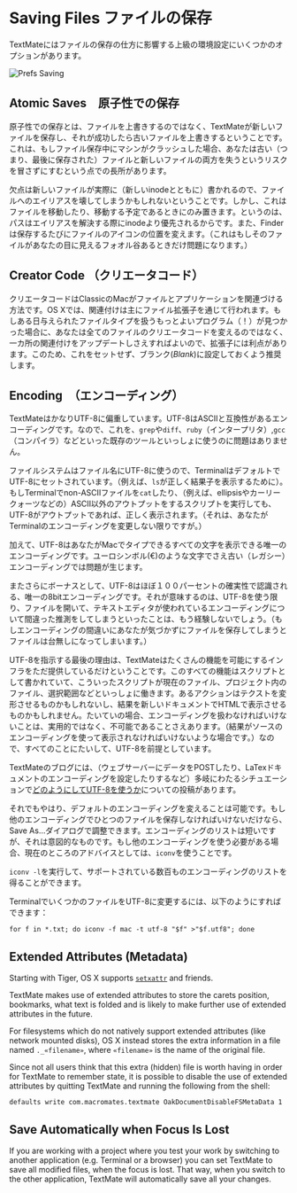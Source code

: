 # Saving Files ファイルの保存

<!-- TextMate has a few options in the advanced preferences which affect how to save files.-->

TextMateにはファイルの保存の仕方に影響する上級の環境設定にいくつかのオプションがあります。

![Prefs Saving](prefs_saving.png)

## Atomic Saves　原子性での保存

<!-- Atomic saves mean that instead of overwriting the file, TextMate saves to a new file and once this succeeds, overwrites the old file. This has the advantage that if your machine should crash while saving a file, you do not run the risk of losing the contents of both the old (last-saved) and new files. -->

原子性での保存とは、ファイルを上書きするのではなく、TextMateが新しいファイルを保存し、それが成功したら古いファイルを上書きするということです。これは、もしファイル保存中にマシンがクラッシュした場合、あなたは古い（つまり、最後に保存された）ファイルと新しいファイルの両方を失うというリスクを冒さずにすむという点での長所があります。

<!-- The downside is that since a new file is actually written to disk (with a new inode), you may break an alias to the file, although this happens only if you also moved the file, or will move it, since path has precedence over inodes when resolving aliases. Also, the Finder will reposition the icon of the file each time you save it (which is only a problem if the file is in a folder you keep in sight). -->

欠点は新しいファイルが実際に（新しいinodeとともに）書かれるので、ファイルへのエイリアスを壊してしまうかもしれないということです。しかし、これはファイルを移動したり、移動する予定であるときにのみ置きます。というのは、パスはエイリアスを解決する際にinodeより優先されるからです。また、Finderは保存するたびにファイルのアイコンの位置を変えます。（これはもしそのファイルがあなたの目に見えるフォオル谷あるときだけ問題になります。）

## Creator Code （クリエータコード）

<!-- The creator code is how Classic Macs associated a file with its application. On OS X the association is mainly through the file extension, which has the advantage that if you one day get a better program (!) to handle a given file type, you only need to update the association in one place, instead of changing the creator code of all your saved files. For this reason the recommendation is to not set this or set it to _Blank_. -->

クリエータコードはClassicのMacがファイルとアプリケーションを関連づける方法です。OS Xでは、関連付けは主にファイル拡張子を通じて行われます。もしある日与えられたファイルタイプを扱うもっとよいプログラム（！）が見つかった場合に、あなたは全てのファイルのクリエータコードを変えるのではなく、一カ所の関連付けをアップデートしさえすればよいので、拡張子には利点があります。このため、これをセットせず、ブランク(_Blank_)に設定しておくよう推奨します。

## Encoding　（エンコーディング）

<!-- TextMate is heavily biased toward UTF-8. UTF-8 is an ASCII compatible encoding, so using it should give no problems with existing tools such as `grep`, `diff`, `ruby` (the interpreter), `gcc` (the compiler) etc. -->

TextMateはかなりUTF-8に偏重しています。UTF-8はASCIIと互換性があるエンコーディングです。なので、これを、`grep`や`diff`、`ruby`（インタープリタ）,`gcc`（コンパイラ）などといった既存のツールといっしょに使うのに問題はありません。

<!-- Since the file system uses UTF-8 for filenames, Terminal is set to UTF-8 by default (to have the result from e.g. `ls` show correctly). This means that if you `cat` a non-ASCII file in Terminal or run a script which outputs more than ASCII (e.g. uses ellipsis or curly quotes), it will only show correctly if the output is UTF-8 (unless you change Terminal's encoding). -->

ファイルシステムはファイル名にUTF-8に使うので、TerminalはデフォルトでUTF-8にセットされています。（例えば、`ls`が正しく結果子を表示するために）。もしTerminalでnon-ASCIIファイルを`cat`したり、（例えば、ellipsisやカーリークォーツなどの）ASCII以外のアウトプットをするスクリプトを実行しても、UTF-8がアウトプットであれば、正しく表示されます。（それは、あなたがTerminalのエンコーディングを変更しない限りですが。）

<!-- In addition, UTF-8 is the only encoding that can represent all the characters you can type on your Mac. Even things like the euro symbol (€) will give a problem with the older (legacy) encodings.
 -->

加えて、UTF-8はあなたがMacでタイプできるすべての文字を表示できる唯一のエンコーディングです。ユーロシンボル(€)のような文字でさえ古い（レガシー）エンコーディングでは問題が生じます。

<!-- And as an extra bonus, UTF-8 is the only 8 bit encoding which is recognizable with a near 100% certainty, which means that as long as you use UTF-8, you should no longer experience opening a file and the text editor making a wrong guess about the encoding used (which can mess up the file if you then save it without noticing it). -->

またさらにボーナスとして、UTF-8はほぼ１００パーセントの確実性で認識される、唯一の8bitエンコーディングです。それが意味するのは、UTF-8を使う限り、ファイルを開いて、テキストエディタが使われているエンコーディングについて間違った推測をしてしまうといったことは、もう経験しないでしょう。（もしエンコーディングの間違いにあなたが気づかずにファイルを保存してしまうとファイルは台無しになってしまいます。）

<!-- A final argument for UTF-8 is that TextMate is only providing the infrastructure for a lot of functionality. All this functionality is written as scripts and these work with the current document, files in your project, the selection etc. An action might be to transform text, show a result as HTML in a new document etc. In almost all these situations, having to deal with encoding is impractical and sometimes not even possible (like if the result can not be represented using the encoding of the source), so for all this stuff, UTF-8 is assumed. -->

UTF-8を指示する最後の理由は、TextMateはたくさんの機能を可能にするインフラをただ提供しているだけということです。このすべての機能はスクリプトとして書かれていて、こういったスクリプトが現在のファイル、プロジェクト内のファイル、選択範囲などといっしょに働きます。あるアクションはテクストを変形させるものかもしれないし、結果を新しいドキュメントでHTMLで表示させるものかもしれません。たいていの場合、エンコーディングを扱わなければいけないことは、実用的ではなく、不可能であることさえあります。（結果がソースのエンコーディングを使って表示されなければいけないような場合です。）なので、すべてのことにたいして、UTF-8を前提としています。

<!-- There is a post on the TextMate blog about [how to handle UTF-8](http://macromates.com/blog/archives/2005/09/18/handling-encodings-utf-8/) in miscellaneous situations (POST'ing data to a web-server, setting the encoding for LaTeX documents, etc.). -->

TextMateのブログには、（ウェブサーバーにデータをPOSTしたり、LaTexドキュメントのエンコーディングを設定したりするなど）多岐にわたるシチュエーションで[どのようにしてUTF-8を使うか](http://macromates.com/blog/archives/2005/09/18/handling-encodings-utf-8/)についての投稿があります。

<!-- Having said all that, it is possible to change the default encoding and if you only need to save out a single file with another encoding you can adjust that in the Save As… dialog. The list of encodings is short and it is intentionally that way. If you need to use other encodings, the current advice is to use `iconv`. -->

それでもやはり、デフォルトのエンコーディングを変えることは可能です。もし他のエンコーディングでひとつのファイルを保存しなければいけないだけなら、Save As…ダイアログで調整できます。エンコーディングのリストは短いですが、それは意図的なものです。もし他のエンコーディングを使う必要がある場合、現在のところのアドバイスとしては、`iconv`を使うことです。

<!-- You can run `iconv -l` for a list of the hundreds of encodings it supports. -->
`iconv -l`を実行して、サポートされている数百ものエンコーディングのリストを得ることができます。

<!-- To convert a set of files to UTF-8 in the terminal, you can run something like this: -->
TerminalでいくつかのファイルをUTF-8に変更するには、以下のようにすればできます：

    for f in *.txt; do iconv -f mac -t utf-8 "$f" >"$f.utf8"; done


## Extended Attributes (Metadata)

Starting with Tiger, OS X supports [`setxattr`](http://developer.apple.com/documentation/Darwin/Reference/ManPages/man2/setxattr.2.html) and friends.

TextMate makes use of extended attributes to store the carets position, bookmarks, what text is folded and is likely to make further use of extended attributes in the future.

For filesystems which do not natively support extended attributes (like network mounted disks), OS X instead stores the extra information in a file named `._«filename»`, where `«filename»` is the name of the original file.

Since not all users think that this extra (hidden) file is worth having in order for TextMate to remember state, it is possible to disable the use of extended attributes by quitting TextMate and running the following from the shell:

    defaults write com.macromates.textmate OakDocumentDisableFSMetaData 1


## Save Automatically when Focus Is Lost

If you are working with a project where you test your work by switching to another application (e.g. Terminal or a browser) you can set TextMate to save all modified files, when the focus is lost. That way, when you switch to the other application, TextMate will automatically save all your changes.
